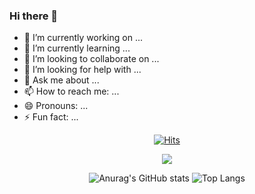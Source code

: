 
### Hi there 👋

<!--
**SongJungHyun1004/SongJungHyun1004** is a ✨ _special_ ✨ repository because its `README.md` (this file) appears on your GitHub profile.

Here are some ideas to get you started:
-->
- 🔭 I’m currently working on ...
- 🌱 I’m currently learning ...
- 👯 I’m looking to collaborate on ...
- 🤔 I’m looking for help with ...
- 💬 Ask me about ...
- 📫 How to reach me: ...
- 😄 Pronouns: ...
- ⚡ Fun fact: ...
<div align="center">
  
  [![Hits](https://hits.seeyoufarm.com/api/count/incr/badge.svg?url=https%3A%2F%2Fgithub.com%2FSongJungHyun1004&count_bg=%2379C83D&title_bg=%23555555&icon=&icon_color=%23E7E7E7&title=hits&edge_flat=false)](https://hits.seeyoufarm.com)
  
<img src="https://img.shields.io/badge/Status-blue?style=plastic&logo=Odnoklassniki&logoColor=FF0000"/>
  
![Anurag's GitHub stats](https://github-readme-stats.vercel.app/api?username=SongJungHyun1004&show_icons=true&theme=tokyonight)
![Top Langs](https://github-readme-stats.vercel.app/api/top-langs/?username=SongJungHyun1004&layout=compact&theme=dark)
</div>
